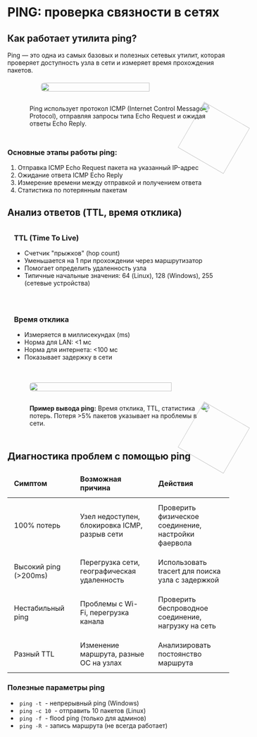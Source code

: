# PING: проверка связности в сетях

<h2 id="ping-how">Как работает утилита ping?</h2><p>Ping — это одна из самых базовых и полезных сетевых утилит, которая проверяет доступность узла в сети и измеряет время прохождения пакетов.</p><div style="position: relative; display: flex; justify-content: center; flex-direction: column; align-items: center; margin: 20px 0;"> <img width="70%" src="/theory/ping-workflow.png" style="border-radius: 0.5rem;" /> <div class='note'> Ping использует протокол ICMP (Internet Control Message Protocol), отправляя запросы типа Echo Request и ожидая ответы Echo Reply. <img src="/cat4.svg" style="position: absolute; bottom: 0; right: 0; translate: 50% 50%; transform: rotate(30deg); width: 120px;"> </div> </div><h3>Основные этапы работы ping:</h3> <ol> <li>Отправка ICMP Echo Request пакета на указанный IP-адрес</li> <li>Ожидание ответа ICMP Echo Reply</li> <li>Измерение времени между отправкой и получением ответа</li> <li>Статистика по потерянным пакетам</li> </ol><h2 id="ping-analysis">Анализ ответов (TTL, время отклика)</h2><div style="display: flex; gap: 20px; margin: 20px 0; flex-wrap: wrap;"> <div style="flex: 1; min-width: 300px; border: 1px solid var(--detail-gray); border-radius: 0.5rem; padding: 15px;"> <h3 style="margin-top: 0;">TTL (Time To Live)</h3> <ul> <li>Счетчик "прыжков" (hop count)</li> <li>Уменьшается на 1 при прохождении через маршрутизатор</li> <li>Помогает определить удаленность узла</li> <li>Типичные начальные значения: 64 (Linux), 128 (Windows), 255 (сетевые устройства)</li> </ul> </div> <div style="flex: 1; min-width: 300px; border: 1px solid var(--detail-gray); border-radius: 0.5rem; padding: 15px;"> <h3 style="margin-top: 0;">Время отклика</h3> <ul> <li>Измеряется в миллисекундах (ms)</li> <li>Норма для LAN: <1 мс</li> <li>Норма для интернета: <100 мс</li> <li>Показывает задержку в сети</li> </ul> </div> </div><div style="position: relative; display: flex; justify-content: center; flex-direction: column; align-items: center; margin: 20px 0;"> <img src="/theory/ping-output-example.png" style="width: 80%; border-radius: 0.5rem;"> <div class="note"> <strong>Пример вывода ping:</strong> Время отклика, TTL, статистика потерь. Потеря >5% пакетов указывает на проблемы в сети. <img src="/cat4.svg" style="position: absolute; bottom: 0; right: 0; translate: 50% 50%; transform: rotate(30deg); width: 120px;"> </div> </div><h2 id="ping-diagnostics">Диагностика проблем с помощью ping</h2><table> <thead> <tr> <th>Симптом</th> <th>Возможная причина</th> <th>Действия</th> </tr> </thead> <tbody> <tr> <td>100% потерь</td> <td>Узел недоступен, блокировка ICMP, разрыв сети</td> <td>Проверить физическое соединение, настройки фаервола</td> </tr> <tr> <td>Высокий ping (>200ms)</td> <td>Перегрузка сети, географическая удаленность</td> <td>Использовать tracert для поиска узла с задержкой</td> </tr> <tr> <td>Нестабильный ping</td> <td>Проблемы с Wi-Fi, перегрузка канала</td> <td>Проверить беспроводное соединение, нагрузку на сеть</td> </tr> <tr> <td>Разный TTL</td> <td>Изменение маршрута, разные ОС на узлах</td> <td>Анализировать постоянство маршрута</td> </tr> </tbody> </table><h3>Полезные параметры ping</h3> <ul> <li><code style="background-color: var(--element-gray)">ping -t</code> - непрерывный ping (Windows)</li> <li><code style="background-color: var(--element-gray)">ping -c 10</code> - отправить 10 пакетов (Linux)</li> <li><code style="background-color: var(--element-gray)">ping -f</code> - flood ping (только для админов)</li> <li><code style="background-color: var(--element-gray)">ping -R</code> - запись маршрута (не всегда работает)</li> </ul><style> table { width: 100%; border-collapse: collapse; margin: 15px 0; } th, td { padding: 12px 15px; border: 1px solid var(--detail-gray); text-align: left; } th { background-color: var(--element-gray); font-weight: bold; } tr:nth-child(even) { background-color: var(--element-gray); } .note { border-left: 4px solid var(--highlight-purple); background-color: var(--element-gray); width: 80%; min-height: 60px; border-radius: 0.5rem; padding: 15px; position: relative; margin-top: 15px; } .note.warning { border-left-color: var(--warning-orange); } code { background-color: #f0f0f0; padding: 2px 4px; border-radius: 3px; font-family: monospace; } @media (max-width: 768px) { .flex-container { flex-direction: column; } .illustration img, .note { width: 95%; } } </style>
